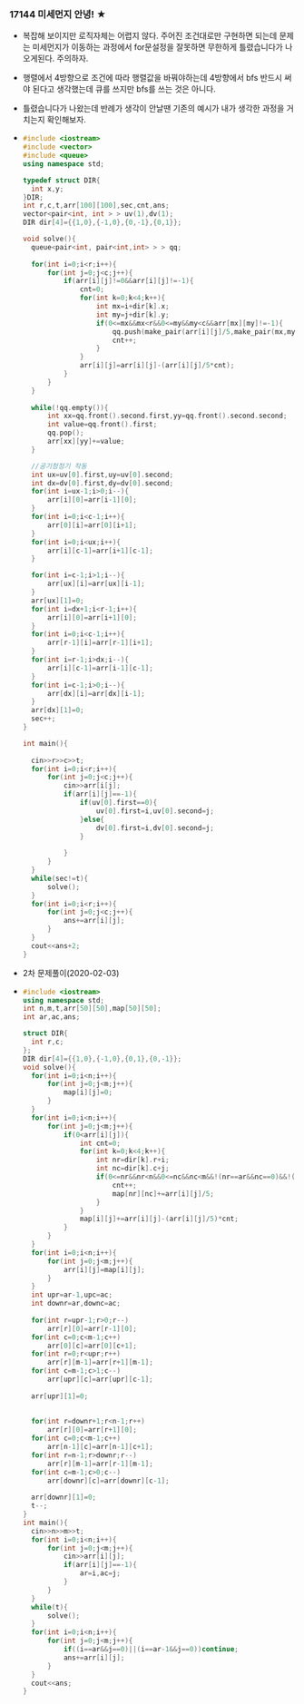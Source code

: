 ### 17144 미세먼지 안녕! ★

- 복잡해 보이지만 로직자체는 어렵지 않다. 주어진 조건대로만 구현하면 되는데 문제는 미세먼지가 이동하는 과정에서 for문설정을 잘못하면 무한하게 틀렸습니다가 나오게된다. 주의하자.

- 행렬에서 4방향으로 조건에 따라 행렬값을 바꿔야하는데 4방향에서 bfs 반드시 써야 된다고 생각했는데 큐를 쓰지만 bfs를 쓰는 것은 아니다.

- 틀렸습니다가 나왔는데 반례가 생각이 안날땐 기존의 예시가 내가 생각한 과정을 거치는지 확인해보자.

- ```c++
  #include <iostream>
  #include <vector>
  #include <queue>
  using namespace std;
  
  typedef struct DIR{
  	int x,y;
  }DIR;
  int r,c,t,arr[100][100],sec,cnt,ans;
  vector<pair<int, int > > uv(1),dv(1);
  DIR dir[4]={{1,0},{-1,0},{0,-1},{0,1}};
  
  void solve(){
  	queue<pair<int, pair<int,int> > > qq;
  	
  	for(int i=0;i<r;i++){
  		for(int j=0;j<c;j++){
  			if(arr[i][j]!=0&&arr[i][j]!=-1){
  				cnt=0;
  				for(int k=0;k<4;k++){
  					int mx=i+dir[k].x;
  					int my=j+dir[k].y;
  					if(0<=mx&&mx<r&&0<=my&&my<c&&arr[mx][my]!=-1){
  						qq.push(make_pair(arr[i][j]/5,make_pair(mx,my)));
  						cnt++;
  					}
  				}
  				arr[i][j]=arr[i][j]-(arr[i][j]/5*cnt);
  			}
  		}
  	}
  	
  	while(!qq.empty()){
  		int xx=qq.front().second.first,yy=qq.front().second.second;
  		int value=qq.front().first;
  		qq.pop();
  		arr[xx][yy]+=value;
  	}
  
  	//공기청정기 작동
  	int ux=uv[0].first,uy=uv[0].second;
  	int dx=dv[0].first,dy=dv[0].second;
  	for(int i=ux-1;i>0;i--){
  		arr[i][0]=arr[i-1][0];
  	}
  	for(int i=0;i<c-1;i++){
  		arr[0][i]=arr[0][i+1];
  	}
  	for(int i=0;i<ux;i++){
  		arr[i][c-1]=arr[i+1][c-1];
  	}
  
  	for(int i=c-1;i>1;i--){
  		arr[ux][i]=arr[ux][i-1];
  	}
  	arr[ux][1]=0;	
  	for(int i=dx+1;i<r-1;i++){
  		arr[i][0]=arr[i+1][0];
  	}
  	for(int i=0;i<c-1;i++){
  		arr[r-1][i]=arr[r-1][i+1];
  	}
  	for(int i=r-1;i>dx;i--){
  		arr[i][c-1]=arr[i-1][c-1];
  	}
  	for(int i=c-1;i>0;i--){
  		arr[dx][i]=arr[dx][i-1];
  	}
  	arr[dx][1]=0;
  	sec++;
  }
  
  int main(){
  	
  	cin>>r>>c>>t;
  	for(int i=0;i<r;i++){
  		for(int j=0;j<c;j++){
  			cin>>arr[i[j];
  			if(arr[i][j]==-1){
  				if(uv[0].first==0){
  					uv[0].first=i,uv[0].second=j;
  				}else{
  					dv[0].first=i,dv[0].second=j;
  				}
  				
  			}
  		}
  	}
  	while(sec!=t){
  		solve();	
  	}
  	for(int i=0;i<r;i++){
  		for(int j=0;j<c;j++){
  			ans+=arr[i][j];
  		}
  	}
  	cout<<ans+2;
  }
  ```

- 2차 문제풀이(2020-02-03)

- ```c++
  #include <iostream>
  using namespace std;
  int n,m,t,arr[50][50],map[50][50];
  int ar,ac,ans;
  
  struct DIR{
  	int r,c;
  };
  DIR dir[4]={{1,0},{-1,0},{0,1},{0,-1}};
  void solve(){
  	for(int i=0;i<n;i++){
  		for(int j=0;j<m;j++){
  			map[i][j]=0;
  		}
  	}
  	for(int i=0;i<n;i++){
  		for(int j=0;j<m;j++){
  			if(0<arr[i][j]){
  				int cnt=0;
  				for(int k=0;k<4;k++){
  					int nr=dir[k].r+i;
  					int nc=dir[k].c+j;
  					if(0<=nr&&nr<n&&0<=nc&&nc<m&&!(nr==ar&&nc==0)&&!(nr==ar-1&&nc==0)){
  						cnt++;
  						map[nr][nc]+=arr[i][j]/5;
  					}
  				}
  				map[i][j]+=arr[i][j]-(arr[i][j]/5)*cnt;
  			}
  		}
  	}
  	for(int i=0;i<n;i++){
  		for(int j=0;j<m;j++){
  			arr[i][j]=map[i][j];
  		}
  	}
  	int upr=ar-1,upc=ac;
  	int downr=ar,downc=ac;
  	
  	for(int r=upr-1;r>0;r--)
  		arr[r][0]=arr[r-1][0];
  	for(int c=0;c<m-1;c++)
  		arr[0][c]=arr[0][c+1];
  	for(int r=0;r<upr;r++)
  		arr[r][m-1]=arr[r+1][m-1];
  	for(int c=m-1;c>1;c--)
  		arr[upr][c]=arr[upr][c-1];
  	
  	arr[upr][1]=0;
  	
  	
  	for(int r=downr+1;r<n-1;r++)
  		arr[r][0]=arr[r+1][0];
  	for(int c=0;c<m-1;c++)
  		arr[n-1][c]=arr[n-1][c+1];
  	for(int r=n-1;r>downr;r--)
  		arr[r][m-1]=arr[r-1][m-1];
  	for(int c=m-1;c>0;c--)
  		arr[downr][c]=arr[downr][c-1];
  	
  	arr[downr][1]=0;
  	t--;
  }
  int main(){
  	cin>>n>>m>>t;
  	for(int i=0;i<n;i++){
  		for(int j=0;j<m;j++){
  			cin>>arr[i][j];
  			if(arr[i][j]==-1){
  				ar=i,ac=j;
  			}
  		}
  	}
  	while(t){
  		solve();
  	}
  	for(int i=0;i<n;i++){
  		for(int j=0;j<m;j++){
  			if((i==ar&&j==0)||(i==ar-1&&j==0))continue;
  			ans+=arr[i][j];
  		}
  	}
  	cout<<ans; 
  } 
  ```

  